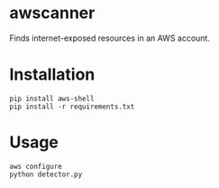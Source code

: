 # awscanner
Finds internet-exposed resources in an AWS account.

# Installation
```shell script
pip install aws-shell
pip install -r requirements.txt 
```
# Usage 
```shell script
aws configure
python detector.py
```
